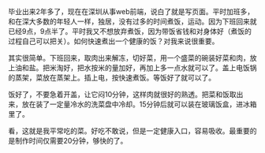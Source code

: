 毕业出来2年多了，现在在深圳从事web前端，说白了就是写页面。平时加班多，和在深大多数的年轻人一样，独居，没有过多的时间煮饭，运动。因为下班回来就已经9点，9点半了。平时我又不想放弃煮饭，因为带饭省钱和对身体好（煮饭的过程自己可以把关）。如何快速煮出一个健康的饭？对我来说很重要。

其实很简单。下班回来，取肉出来解冻，切好菜，用一个盛菜的碗装好菜和肉，放上油和盐。把米淘好，把水按米的量加好，再加上多一点水就可以了。盖上电饭锅的蒸架，菜放在蒸架上。插上电，按快速煮饭。等饭好了就可以了。

饭好了，不要急着开盖，让它闷10分钟，这样肉就很好的熟透。把菜和饭取出来，放在装了一定量冷水的洗菜盘中冷却。15分钟后就可以装在玻璃饭盒，进冰箱里了。

看，这就是我平常吃的菜。好吃不敢说，但是一定健康入口，容易吸收。最重要的是制作时间仅需要20分钟，够快的了。

